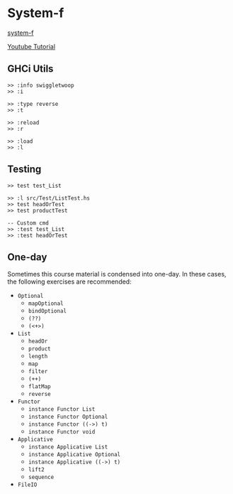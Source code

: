 # System-f

[system-f](https://github.com/system-f/fp-course)

[Youtube Tutorial](https://www.youtube.com/watch?v=NzIZzvbplSM&list=PLly9WMAVMrayYo2c-1E_rIRwBXG_FbLBW)

## GHCi Utils

```
>> :info swiggletwoop
>> :i

>> :type reverse
>> :t

>> :reload
>> :r

>> :load
>> :l
```

## Testing

```
>> test test_List

>> :l src/Test/ListTest.hs
>> test headOrTest
>> test productTest

-- Custom cmd
>> :test test_List
>> :test headOrTest
```

## One-day

Sometimes this course material is condensed into one-day. In these cases, the
following exercises are recommended:

* `Optional`
  * `mapOptional`
  * `bindOptional`
  * `(??)`
  * `(<+>)`
* `List`
  * `headOr`
  * `product`
  * `length`
  * `map`
  * `filter`
  * `(++)`
  * `flatMap`
  * `reverse`
* `Functor`
  * `instance Functor List`
  * `instance Functor Optional`
  * `instance Functor ((->) t)`
  * `instance Functor void`
* `Applicative`
  * `instance Applicative List`
  * `instance Applicative Optional`
  * `instance Applicative ((->) t)`
  * `lift2`
  * `sequence`
* `FileIO`
